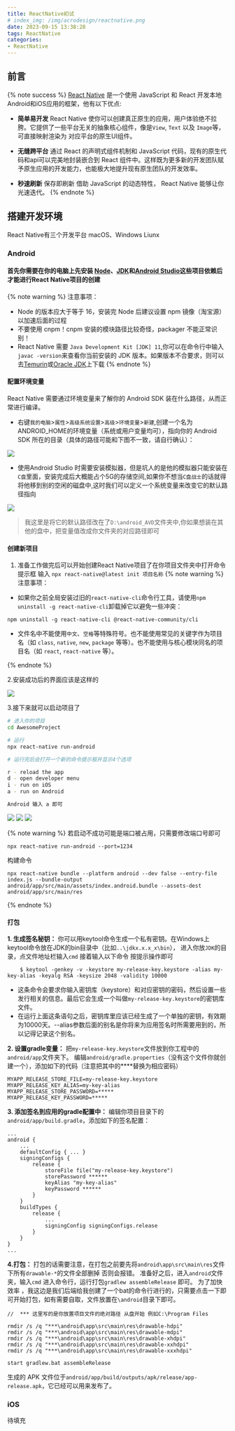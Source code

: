 ```yaml
---
title: ReactNative初试
# index_img: /img/acrodesign/reactnative.png
date: 2023-09-15 13:38:28
tags: ReactNative
categories:
- ReactNative
---
```


## 前言
{% note success %}
[React Native](https://reactnative.dev/) 是一个使用 JavaScript 和 React 开发本地Android和iOS应用的框架，他有以下优点: 
* **简单易开发**
React Native 使你可以创建真正原生的应用，用户体验绝不拉胯。它提供了一些平台无关的抽象核心组件，像是`View`, `Text` 以及 `Image`等，可直接映射渲染为 对应平台的原生UI组件。

* **无缝跨平台**
通过 React 的声明式组件机制和 JavaScript 代码，现有的原生代码和api可以完美地封装嵌合到 React 组件中。这样既为更多新的开发团队赋予原生应用的开发能力，也能极大地提升现有原生团队的开发效率。

* **秒速刷新**
保存即刷新  借助 JavaScript 的动态特性， React Native 能够让你光速迭代。
{% endnote %}



## 搭建开发环境

React Native有三个开发平台 macOS、Windows Liunx

### Android

#### 首先你需要在你的电脑上先安装 [Node](https://nodejs.org/en)、[JDK](https://www.oracle.com/java/technologies/downloads/#java11)和[Android Studio](https://developer.android.com/studio)这些项目依赖后才能进行React Native项目的创建
{% note warning %}
注意事项：
* Node 的版本应大于等于 16，安装完 Node 后建议设置 npm 镜像（淘宝源）以加速后面的过程
* 不要使用 cnpm！cnpm 安装的模块路径比较奇怪，packager 不能正常识别！
* React Native 需要 `Java Development Kit [JDK] 11`,你可以在命令行中输入 `javac -version`来查看你当前安装的 JDK 版本。如果版本不合要求，则可以去[Temurin](https://adoptium.net/zh-CN/temurin/releases/?variant=openjdk11&jvmVariant=hotspot)或[Oracle JDK](https://www.oracle.com/java/technologies/downloads/#java11)上下载
{% endnote %}

#### 配置环境变量
React Native 需要通过环境变量来了解你的 Android SDK 装在什么路径，从而正常进行编译。
* 右键`我的电脑`>`属性`>`高级系统设置`>`高级`>`环境变量`>`新建`,创建一个名为ANDROID_HOME的环境变量（系统或用户变量均可），指向你的 Android SDK 所在的目录（具体的路径可能和下图不一致，请自行确认）：

![](../img/blogimg/9-15/01.png)

* 使用Android Studio 时需要安装模拟器，但是坑人的是他的模拟器只能安装在`C盘`里面，安装完成后大概能占个5G的存储空间,如果你不想当`C盘战士`的话就得将他移到别的空闲的磁盘中,这时我们可以定义一个系统变量来改变它的默认路径指向

![](../img/blogimg/9-15/02.png)

>我这里是将它的默认路径改在了`D:\android_AVD`文件夹中,你如果想装在其他的盘中，把变量值改成你文件夹的对应路径即可

#### 创建新项目

1. 准备工作做完后可以开始创建React Native项目了在你项目文件夹中打开命令提示框 输入 
`npx react-native@latest init 项目名称`
{% note warning %}
注意事项：
* 如果你之前全局安装过旧的`react-native-cli`命令行工具，请使用`npm uninstall -g react-native-cli`卸载掉它以避免一些冲突：
```
npm uninstall -g react-native-cli @react-native-community/cli
```

* 文件名中不能使用`中文`、`空格`等特殊符号。也不能使用常见的关键字作为项目名（如 `class`, `native`, `new`, `package` 等等）。也不能使用与核心模块同名的项目名（如 `react`, `react-native` 等）。

{% endnote %}

2.安装成功后的界面应该是这样的

![](../img/blogimg/9-15/03.png)

3.接下来就可以启动项目了
```BASH
# 进入你的项目
cd AwesomeProject

# 运行
npx react-native run-android

# 运行完后会打开一个新的命令提示框并显示4个选项

r - reload the app
d - open developer menu
i - run on iOS
a - run on Android 

Android 输入 a 即可

```
![](../img/blogimg/9-15/04.png)
![](../img/blogimg/9-15/05.png)
![](../img/blogimg/9-15/06.png)

{% note warning %}
若启动不成功可能是端口被占用，只需要修改端口号即可

```
npx react-native run-android --port=1234
```
构建命令
```
npx react-native bundle --platform android --dev false --entry-file index.js --bundle-output android/app/src/main/assets/index.android.bundle --assets-dest android/app/src/main/res
```
{% endnote %}

#### 打包
**1. 生成签名秘钥：**
你可以用keytool命令生成一个私有密钥。在Windows上keytool命令放在JDK的bin目录中（比如`..\jdkx.x.x_x\bin`），
进入你放`JDK`的目录，点文件地址栏输入`cmd` 接着输入以下命令 按提示操作即可

```
    $ keytool -genkey -v -keystore my-release-key.keystore -alias my-key-alias -keyalg RSA -keysize 2048 -validity 10000
```
* 这条命令会要求你输入密钥库（keystore）和对应密钥的密码，然后设置一些发行相关的信息。最后它会生成一个叫做`my-release-key.keystore`的密钥库文件。
* 在运行上面这条语句之后，密钥库里应该已经生成了一个单独的密钥，有效期为10000天。--alias参数后面的别名是你将来为应用签名时所需要用到的，所以记得记录这个别名。

**2. 设置gradle变量：**
把`my-release-key.keystore`文件放到你工程中的`android/app`文件夹下。
编辑`android/gradle.properties`（没有这个文件你就创建一个），添加如下的代码（注意把其中的****替换为相应密码）
```
MYAPP_RELEASE_STORE_FILE=my-release-key.keystore
MYAPP_RELEASE_KEY_ALIAS=my-key-alias
MYAPP_RELEASE_STORE_PASSWORD=*****
MYAPP_RELEASE_KEY_PASSWORD=*****
```

**3. 添加签名到应用的gradle配置中：**
编辑你项目目录下的`android/app/build.gradle`，添加如下的签名配置：
```
...
android {
    ...
    defaultConfig { ... }
    signingConfigs {
        release {
            storeFile file("my-release-key.keystore")
            storePassword ******
            keyAlias "my-key-alias"
            keyPassword ******
        }
    }
    buildTypes {
        release {
            ...
            signingConfig signingConfigs.release
        }
    }
}
...
```
**4.打包：**
打包的话需要注意，在打包之前要先将`android\app\src\main\res`文件下所有`drawable-*`的文件全部删掉 否则会报错。
准备好之后，进入`android`文件夹，输入`cmd` 进入命令行，运行打包`gradlew assembleRelease` 即可。
为了加快效率 ，我这边是我们后端给我创建了一个bat的命令行进行的，只需要点击一下即可开始打包，如有需要自取，文件放置在`\android`目录下即可。
```
//  *** 这里写的是你放置项目文件的绝对路径 从盘开始 例如C:\Program Files

rmdir /s /q "***\android\app\src\main\res\drawable-hdpi"
rmdir /s /q "***\android\app\src\main\res\drawable-mdpi"
rmdir /s /q "***\android\app\src\main\res\drawable-xhdpi"
rmdir /s /q "***\android\app\src\main\res\drawable-xxhdpi"
rmdir /s /q "***\android\app\src\main\res\drawable-xxxhdpi"

start gradlew.bat assembleRelease
```
生成的 APK 文件位于`android/app/build/outputs/apk/release/app-release.apk`，它已经可以用来发布了。




### iOS

待填充



